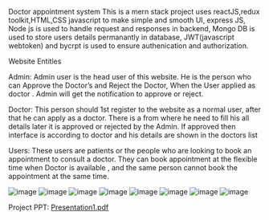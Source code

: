 Doctor appointment system
This is a mern stack project uses reactJS,redux toolkit,HTML,CSS javascript to make simple and smooth UI, express JS, Node js is used to handle request and responses in backend, Mongo DB is used to store users details permanantly in database, JWT(javascript webtoken) and bycrpt is used to ensure authenication and authorization.

Website Entitles

Admin:  Admin user is the head user of this website. He is the person who can Approve the 
Doctor’s and Reject the Doctor, When the User applied as doctor . Admin will get the 
notification to approve or reject.

Doctor: This person should 1st register to the website as a normal user, after that he can 
apply as a doctor. There is a from where he need to fill his all details later it is approved or 
rejected by the Admin. If approved then interface is according to doctor and his details are 
shown in the doctors list

 Users: These users are patients or the people who are looking to book an appointment to 
consult a doctor. They can book appointment at the flexible time when Doctor is available , 
and the same person cannot book the appointment at the same time. 

![image](https://github.com/user-attachments/assets/264bfd2b-487c-4a60-af31-536d7fab1b62)
![image](https://github.com/user-attachments/assets/bbeaf6b5-aa38-45bc-9ef0-a655da91cfe0)
![image](https://github.com/user-attachments/assets/aaab47a3-817d-4b61-8187-2987565257dc)
![image](https://github.com/user-attachments/assets/21f51432-3012-4a33-90b3-4eb70475ecb9)
![image](https://github.com/user-attachments/assets/caa171ea-b19d-4d18-be1c-78a96e06984c)
![image](https://github.com/user-attachments/assets/e971d3ad-093b-4c82-aa5d-2f2972c1a754)
![image](https://github.com/user-attachments/assets/ecb0e3f4-a16a-4ffb-90a8-d12b2e4e2a1f)
![image](https://github.com/user-attachments/assets/b424e81a-ca0e-4983-b5a5-0dfc77f093f6)

Project PPT: [Presentation1.pdf](https://github.com/manojkadali/Doctor-Appointment-System/files/15210637/Presentation1.pdf)



